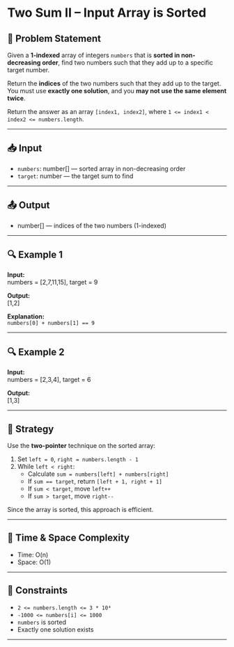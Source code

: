 # Two Sum II – Input Array is Sorted

## 🧩 Problem Statement

Given a **1-indexed** array of integers `numbers` that is **sorted in non-decreasing order**, find two numbers such that they add up to a specific target number.

Return the **indices** of the two numbers such that they add up to the target.  
You must use **exactly one solution**, and you **may not use the same element twice**.

Return the answer as an array `[index1, index2]`, where `1 <= index1 < index2 <= numbers.length`.

---

## 📥 Input

-   `numbers`: number[] — sorted array in non-decreasing order
-   `target`: number — the target sum to find

---

## 📤 Output

-   number[] — indices of the two numbers (1-indexed)

---

## 🔍 Example 1

**Input:**  
numbers = [2,7,11,15], target = 9

**Output:**  
[1,2]

**Explanation:**  
`numbers[0] + numbers[1] == 9`

---

## 🔍 Example 2

**Input:**  
numbers = [2,3,4], target = 6

**Output:**  
[1,3]

---

## 🧠 Strategy

Use the **two-pointer** technique on the sorted array:

1. Set `left = 0`, `right = numbers.length - 1`
2. While `left < right`:
    - Calculate `sum = numbers[left] + numbers[right]`
    - If `sum == target`, return `[left + 1, right + 1]`
    - If `sum < target`, move `left++`
    - If `sum > target`, move `right--`

Since the array is sorted, this approach is efficient.

---

## 🧪 Time & Space Complexity

-   Time: O(n)
-   Space: O(1)

---

## 🔧 Constraints

-   `2 <= numbers.length <= 3 * 10⁴`
-   `-1000 <= numbers[i] <= 1000`
-   `numbers` is sorted
-   Exactly one solution exists

---
